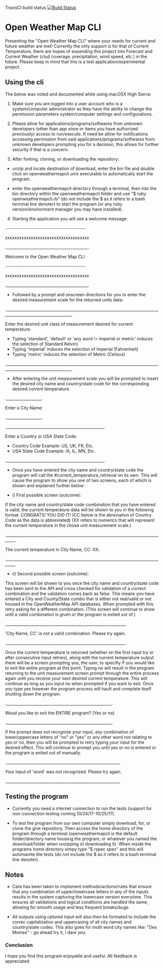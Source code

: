 TravisCI build status [![Build Status](https://travis-ci.org/bRRRITSCOLD/openweatherrough.svg?branch=master)](https://travis-ci.org/bRRRITSCOLD/openweatherrough)

# Open Weather Map CLI

Presenting the "Open Weather Map CLI" where your needs for current and future weather are met! Currently the only support is for that of Current Temperature, there are hopes of expanding this project into Forecast and Current Weather (clud coverage, precipitation, wind speed, etc.) in the future. Please keep in mind that this is a test application/experimental project.

## Using the cli

The below was noted and documented while using macOSX High Sierra:

1. Make sure you are logged into a user account who is a system/computer administrator as they have the ability to change the permission parameters system/computer settings and configurations.

2. Please allow for applications/programs/softwares from unknown developers (other than app store or items you have authorized previously) access to run/execute. If need be allow for notifications accessing permission from said applications/programs/softwares from unknown developers prompting you for a decision, this allows for further security if that is a concern.

3. After forking, cloning, or downloading the repository:

* unzip and locate destination of download, enter the bin file and double click on openweathermapcli unix executable to automatically start the program. 

* enter the openweathermapcli directory through a terminal, then into the bin directory within the openweathermapcli folder and use "$ ruby openweathermapcli.rb" (do not include the $ as it refers to a bash terminal line denoter) to start the program (or any ruby version/environment manager you may have installed).

4. Starting the application you will see a welcome message:

.----------------------------------------.

xxxxxxxxxxxxxxxxxxxxxxxxxxxxxxxxxxxx

.__________________________________________.

Welcome to the Open Weather Map CLI

.----------------------------------------.

xxxxxxxxxxxxxxxxxxxxxxxxxxxxxxxxxxxx

.__________________________________________.

* Followed by a prompt and onscreen directions for you to enter the desired measurement scale for the returned units data:

.________________________________________________________________________________________________________________.

Enter the desired unit class of measurement desired for current temperature:
- Typing 'standard', 'default' or 'any word != imperial or metric' induces the selection of Standard Kelvin)
- Typing 'imperial' induces the selection of Imperial (Fahrenheit)
- Typing 'metric' induces the selection of Metric (Celsius)

.________________________________________________________________________________________________________________.


* After entering the unit measurement scale you will be prompted to insert the desired city name and country/state code for the corresponding desired current temperature.


.__________________.

Enter a City Name:

.__________________.
			  
.__________________________________________________.

Enter a Country or USA State Code:
- Country Code Example: US, UK, FR, Etc.
- USA State Code Example: IA, IL, MN, Etc.

.__________________________________________________.


* Once you have entered the city name and country/state code the program will call the #current_temperature_retrieval on its own. This will cause the program to show you one of two screens, each of which is shown and explained further below:


*	i) First possible screen (outcome):


If the city name and country/state code combination that you have entered is valid, the current temperature data will be shown to you in the following format. CONGRATS! YOU DID IT! (CC below is the abreviation of Country Code as the data is abbreviated) (XX refers to numerics that will represent the current temperature in the chose unit measurement scale.)


.___________________________________________________________________________________.

The current temperature in City Name, CC: XX.

.___________________________________________________________________________________.


*	ii) Second possible screen (outcome):


This screen will be shown to you once the city name and country/state code has been sent to the API and cross checked for validation of a correct combination and the validation comes back as false. This means you have entered a City and County/State combo that is either not real/valid or not housed in the OpenWeatherMap API databases. When prompted with this retry asking for a different combination. (This screen will continue to show until a valid combination is given or the program is exited out of.)	

 
._____________________________________________________________.

'City Name, CC' is not a valid combination. Please try again.

._____________________________________________________________.	  


Once the current temperature is returned (whether on the first input try or after consecutive input retries), along with the current temperature output there will be a screen prompting you, the user, to specifiy if you would like to exit the entire program at this point. Typing no will result in the program returning to the unit measurement screen prompt through the entire process again until you receive your next desired current temperature. This will continue as long as you input no when prompted if you want to exit. Once you type yes however the program process will hault and complete itself shutting down the program.


.______________________________________________________.

Woud you like to exit the ENTIRE program? (Yes or no)

.______________________________________________________.


If the prompt does not recognize your input, any combination of lower/uppercase letters of "no" or "yes" or any other word not relating to yes or no, then you will be prompted to retry typing your input for the desired effect. This will continue to prompt you until yes or no is entered or the program is exited out of manually.


.__________________________________________________________.		 

Your input of 'word' was not recognized. Please try again.

.__________________________________________________________.


## Testing the program

* Currently you need a internet connection to run the tests (support for non-connection testing coming 10/24/17-10/25/17). 

* To test the program from our own computer simply download, for, or clone the give repository. Then access the home directory of the program through a terminal (openweathermapcli is the default folder/directory name housing the program; or whatever you named the download/folder when unzipping ot downloading it). When inside the programs home directory simpy type "$ rspec spec" and this will automamte the tests (do not include the $ as it refers to a bash terminal line denoter).	 


## Notes

	
* Care has been taken to implement methods/actions/rules that ensure that any combination of upper/lowercase letters in any of the inputs results in the system capturing the lowercase version everytime. This ensures all validations and logical conditions are handled the same, allowing for smooth usage and less frequent breaks/bugs.


* All outputs using cptured input will also then be formated to include the correc capitalization and uppercasing of all city names and country/state codes. This also goes for multi word city names like: "Des Moines" - go ahead try it, I dare you.


### Conclusion


I hope you find this program enjoyable and useful. All feedback is appreciated.



			  